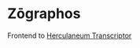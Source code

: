 # Zōgraphos

Frontend to [Herculaneum Transcriptor](https://github.com/MF-patino/HerculaneumTranscriptor)
